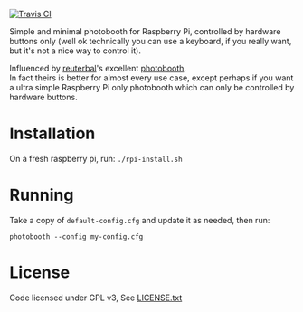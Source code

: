 [![Travis CI](https://travis-ci.org/SimonStJG/rpi-photobooth.svg?branch=master)](https://travis-ci.org/SimonStJG/rpi-photobooth)

Simple and minimal photobooth for Raspberry Pi, controlled by hardware buttons only (well ok technically you can use a 
keyboard, if you really want, but it's not a nice way to control it).

Influenced by [reuterbal](https://github.com/reuterbal/)'s excellent 
[photobooth](https://github.com/reuterbal/photobooth).   
In fact theirs is better for almost every use case, except perhaps if you want a ultra simple Raspberry Pi only 
photobooth which can only be controlled by hardware buttons. 

# Installation

On a fresh raspberry pi, run: `./rpi-install.sh`

# Running

Take a copy of `default-config.cfg` and update it as needed, then run:
```
photobooth --config my-config.cfg
```

# License

Code licensed under GPL v3, See [LICENSE.txt](LICENSE.txt)